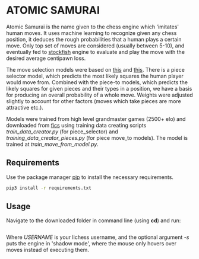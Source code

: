 # ATOMIC SAMURAI

Atomic Samurai is the name given to the chess engine which 'imitates' human moves. It uses machine learning to recognize given any chess position, it deduces the rough probabilities that a human plays a certain move. Only top set of moves are considered (usually between 5-10), and eventually fed to [stockfish](https://stockfishchess.org/) engine to evaluate and play the move with the desired average centipawn loss.

The move selection models were based on [this](https://towardsdatascience.com/predicting-professional-players-chess-moves-with-deep-learning-9de6e305109e) and [this](https://pdfs.semanticscholar.org/28a9/fff7208256de548c273e96487d750137c31d.pdf). There is a piece selector model, which predicts the most likely squares the human player would move from. Combined with the piece-to models, which predicts the likely squares for given pieces and their types in a position, we have a basis for producing an overall probability of a whole move. Weights were adjusted slightly to account for other factors (moves which take pieces are more attractive etc.).

Models were trained from high level grandmaster games (2500+ elo) and downloaded from [fics](https://www.ficsgames.org/) using training data creating scripts *train_data_creator.py* (for piece_selector) and *training_data_creator_pieces.py* (for piece move_to models). The model is trained at *train_move_from_model.py*.

## Requirements

Use the package manager [pip](https://pip.pypa.io/en/stable/) to install the necessary requirements.

```bash
pip3 install -r requirements.txt
```

## Usage

Navigate to the downloaded folder in command line (using **cd**) and run:

```python3 main.py [USERNAME] [-s]
```

Where *USERNAME* is your lichess username, and the optional argument *-s* puts the engine in 'shadow mode', where the mouse only hovers over moves instead of executing them.
